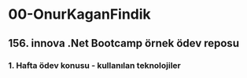 # 00-OnurKaganFindik
## 156. innova .Net Bootcamp örnek ödev reposu

### 1. Hafta ödev konusu - kullanılan teknolojiler
